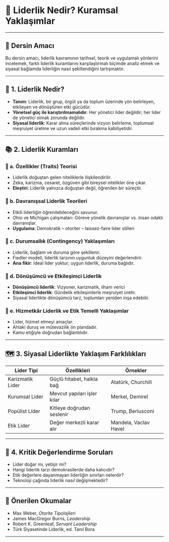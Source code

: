 # 📘 Liderlik Nedir? Kuramsal Yaklaşımlar

---

## 🎯 Dersin Amacı

Bu dersin amacı, liderlik kavramının tarihsel, teorik ve uygulamalı yönlerini incelemek, farklı liderlik kuramlarını karşılaştırmalı biçimde analiz etmek ve siyasal bağlamda liderliğin nasıl şekillendiğini tartışmaktır.

---

## 🧩 1. Liderlik Nedir?

- **Tanım**: Liderlik, bir grup, örgüt ya da toplum üzerinde yön belirleyen, etkileyen ve dönüştüren etki gücüdür.
- **Yönetsel güç ile karıştırılmamalıdır**: Her yönetici lider değildir; her lider de yönetici olmak zorunda değildir.
- **Siyasal liderlik**: Karar alma süreçlerinde vizyon belirleme, toplumsal meşruiyet üretme ve uzun vadeli etki bırakma kabiliyetidir.

---

## 📚 2. Liderlik Kuramları

### 🔸 a. Özellikler (Traits) Teorisi

- Liderlik doğuştan gelen niteliklerle ilişkilendirilir.
- Zeka, karizma, cesaret, özgüven gibi bireysel nitelikler öne çıkar.
- **Eleştiri**: Liderlik yalnızca doğuştan değil, öğrenilen bir süreçtir.

### 🔸 b. Davranışsal Liderlik Teorileri

- Etkili liderliğin öğrenilebileceğini savunur.
- Ohio ve Michigan çalışmaları: Göreve yönelik davranışlar vs. insan odaklı davranışlar.
- **Uygulama**: Demokratik – otoriter – laissez-faire lider stilleri

### 🔸 c. Durumsallık (Contingency) Yaklaşımları

- Liderlik, bağlam ve duruma göre şekillenir.
- Fiedler modeli, liderlik tarzının uygunluk düzeyini değerlendirir.
- **Ana fikir**: İdeal lider yoktur; uygun liderlik, duruma bağlıdır.

### 🔸 d. Dönüşümcü ve Etkileşimci Liderlik

- **Dönüşümcü liderlik**: Vizyoner, karizmatik, ilham verici
- **Etkileşimci liderlik**: Gündelik etkileşimlerle meşruiyet üretir.
- Siyasal liderlikte dönüşümcü tarz, toplumları yeniden inşa edebilir.

### 🔸 e. Hizmetkâr Liderlik ve Etik Temelli Yaklaşımlar

- Lider, hizmet etmeyi amaçlar.
- Ahlaki duruş ve mütevazilik ön plandadır.
- Kamu etiğiyle doğrudan bağlantılıdır.

---

## 🗺️ 3. Siyasal Liderlikte Yaklaşım Farklılıkları

| Lider Tipi       | Özellikleri                 | Örnekler              |
| ---------------- | --------------------------- | --------------------- |
| Karizmatik Lider | Güçlü hitabet, halkla bağ   | Atatürk, Churchill    |
| Kurumsal Lider   | Mevcut yapıları işler kılar | Merkel, Demirel       |
| Popülist Lider   | Kitleye doğrudan seslenir   | Trump, Berlusconi     |
| Etik Lider       | Değer merkezli karar alır   | Mandela, Vaclav Havel |

---

## 🧠 4. Kritik Değerlendirme Soruları

- Lider doğar mı, yetişir mi?
- Hangi liderlik tarzı demokrasilerde daha kalıcıdır?
- Etik değerlere dayanmayan liderliğin sınırları nelerdir?
- Teknoloji çağında liderlik nasıl değişmektedir?

---

## 📖 Önerilen Okumalar

- Max Weber, _Otorite Tipolojileri_
- James MacGregor Burns, _Leadership_
- Robert K. Greenleaf, _Servant Leadership_
- Türk Siyasetinde Liderlik, ed. Tanıl Bora

---
